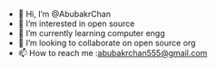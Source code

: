 - 👋 Hi, I’m @AbubakrChan
- 👀 I’m interested in open source
- 🌱 I’m currently learning computer engg
- 💞️ I’m looking to collaborate on open source org
- 📫 How to reach me :abubakrchan555@gmail.com

<!---
AbubakrChan/AbubakrChan is a ✨ special ✨ repository because its `README.md` (this file) appears on your GitHub profile.
You can click the Preview link to take a look at your changes.
--->
